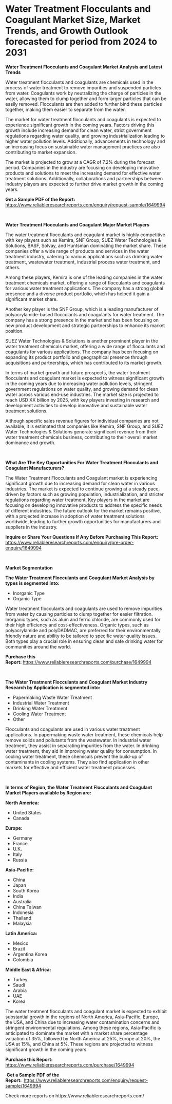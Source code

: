 <p><h1>Water Treatment Flocculants and Coagulant Market Size, Market Trends, and Growth Outlook forecasted for period from 2024 to 2031</h1></p><p><strong>Water Treatment Flocculants and Coagulant Market Analysis and Latest Trends</strong></p>
<p><p>Water treatment flocculants and coagulants are chemicals used in the process of water treatment to remove impurities and suspended particles from water. Coagulants work by neutralizing the charge of particles in the water, allowing them to clump together and form larger particles that can be easily removed. Flocculants are then added to further bind these particles together, making them easier to separate from the water.</p><p>The market for water treatment flocculants and coagulants is expected to experience significant growth in the coming years. Factors driving this growth include increasing demand for clean water, strict government regulations regarding water quality, and growing industrialization leading to higher water pollution levels. Additionally, advancements in technology and an increasing focus on sustainable water management practices are also contributing to market expansion.</p><p>The market is projected to grow at a CAGR of 7.2% during the forecast period. Companies in the industry are focusing on developing innovative products and solutions to meet the increasing demand for effective water treatment solutions. Additionally, collaborations and partnerships between industry players are expected to further drive market growth in the coming years.</p></p>
<p><strong>Get a Sample PDF of the Report:&nbsp;</strong> <a href="https://www.reliableresearchreports.com/enquiry/request-sample/1649994">https://www.reliableresearchreports.com/enquiry/request-sample/1649994</a></p>
<p>&nbsp;</p>
<p><strong>Water Treatment Flocculants and Coagulant Major Market Players</strong></p>
<p><p>The water treatment flocculants and coagulant market is highly competitive with key players such as Kemira, SNF Group, SUEZ Water Technologies & Solutions, BASF, Solvay, and Huntsman dominating the market share. These companies offer a wide range of products and services in the water treatment industry, catering to various applications such as drinking water treatment, wastewater treatment, industrial process water treatment, and others.</p><p>Among these players, Kemira is one of the leading companies in the water treatment chemicals market, offering a range of flocculants and coagulants for various water treatment applications. The company has a strong global presence and a diverse product portfolio, which has helped it gain a significant market share.</p><p>Another key player is the SNF Group, which is a leading manufacturer of polyacrylamide-based flocculants and coagulants for water treatment. The company has a strong presence in the market and has been focusing on new product development and strategic partnerships to enhance its market position.</p><p>SUEZ Water Technologies & Solutions is another prominent player in the water treatment chemicals market, offering a wide range of flocculants and coagulants for various applications. The company has been focusing on expanding its product portfolio and geographical presence through acquisitions and partnerships, which has contributed to its market growth.</p><p>In terms of market growth and future prospects, the water treatment flocculants and coagulant market is expected to witness significant growth in the coming years due to increasing water pollution levels, stringent government regulations on water quality, and growing demand for clean water across various end-use industries. The market size is projected to reach USD XX billion by 2025, with key players investing in research and development activities to develop innovative and sustainable water treatment solutions.</p><p>Although specific sales revenue figures for individual companies are not available, it is estimated that companies like Kemira, SNF Group, and SUEZ Water Technologies & Solutions generate significant revenue from their water treatment chemicals business, contributing to their overall market dominance and growth.</p></p>
<p>&nbsp;</p>
<p><strong>What Are The Key Opportunities For Water Treatment Flocculants and Coagulant Manufacturers?</strong></p>
<p><p>The Water Treatment Flocculants and Coagulant market is experiencing significant growth due to increasing demand for clean water in various industries. The market is expected to continue growing at a steady pace, driven by factors such as growing population, industrialization, and stricter regulations regarding water treatment. Key players in the market are focusing on developing innovative products to address the specific needs of different industries. The future outlook for the market remains positive, with a projected increase in adoption of water treatment solutions worldwide, leading to further growth opportunities for manufacturers and suppliers in the industry.</p></p>
<p><strong>Inquire or Share Your Questions If Any Before Purchasing This Report:</strong> <a href="https://www.reliableresearchreports.com/enquiry/pre-order-enquiry/1649994">https://www.reliableresearchreports.com/enquiry/pre-order-enquiry/1649994</a></p>
<p>&nbsp;</p>
<p><strong>Market Segmentation</strong></p>
<p><strong>The Water Treatment Flocculants and Coagulant Market Analysis by types is segmented into:</strong></p>
<p><ul><li>Inorganic Type</li><li>Organic Type</li></ul></p>
<p><p>Water treatment flocculants and coagulants are used to remove impurities from water by causing particles to clump together for easier filtration. Inorganic types, such as alum and ferric chloride, are commonly used for their high efficiency and cost-effectiveness. Organic types, such as polyacrylamide and polyDADMAC, are preferred for their environmentally friendly nature and ability to be tailored to specific water quality issues. Both types play a crucial role in ensuring clean and safe drinking water for communities around the world.</p></p>
<p><strong>Purchase this Report:&nbsp;</strong><a href="https://www.reliableresearchreports.com/purchase/1649994">https://www.reliableresearchreports.com/purchase/1649994</a></p>
<p>&nbsp;</p>
<p><strong>The Water Treatment Flocculants and Coagulant Market Industry Research by Application is segmented into:</strong></p>
<p><ul><li>Papermaking Waste Water Treatment</li><li>Industrial Water Treatment</li><li>Drinking Water Treatment</li><li>Cooling Water Treatment</li><li>Other</li></ul></p>
<p><p>Flocculants and coagulants are used in various water treatment applications. In papermaking waste water treatment, these chemicals help remove solids and pollutants from the wastewater. In industrial water treatment, they assist in separating impurities from the water. In drinking water treatment, they aid in improving water quality for consumption. In cooling water treatment, these chemicals prevent the build-up of contaminants in cooling systems. They also find application in other markets for effective and efficient water treatment processes.</p></p>
<p>&nbsp;</p>
<p><strong>In terms of Region, the Water Treatment Flocculants and Coagulant Market Players available by Region are:</strong></p>
<p>
    <p> <strong> North America: </strong>
        <ul>
            <li>United States</li>
            <li>Canada</li>
        </ul>
        </p> 
    <p> <strong> Europe: </strong>
        <ul>
            <li>Germany</li>
            <li>France</li>
            <li>U.K.</li>
            <li>Italy</li>
            <li>Russia</li>
        </ul>
        </p> 
    <p> <strong> Asia-Pacific: </strong>
        <ul>
            <li>China</li>
            <li>Japan</li>
            <li>South Korea</li>
            <li>India</li>
            <li>Australia</li>
            <li>China Taiwan</li>
            <li>Indonesia</li>
            <li>Thailand</li>
            <li>Malaysia</li>
        </ul>
        </p> 
    <p> <strong> Latin America: </strong>
        <ul>
            <li>Mexico</li>
            <li>Brazil</li>
            <li>Argentina Korea</li>
            <li>Colombia</li>
        </ul>
        </p> 
    <p> <strong> Middle East & Africa: </strong>
        <ul>
            <li>Turkey</li>
            <li>Saudi</li>
            <li>Arabia</li>
            <li>UAE</li>
            <li>Korea</li>
        </ul>
    </p>
    </p>
<p><p>The water treatment flocculants and coagulant market is expected to exhibit substantial growth in the regions of North America, Asia-Pacific, Europe, the USA, and China due to increasing water contamination concerns and stringent environmental regulations. Among these regions, Asia-Pacific is anticipated to dominate the market with a market share percentage valuation of 35%, followed by North America at 25%, Europe at 20%, the USA at 15%, and China at 5%. These regions are projected to witness significant growth in the coming years.</p></p>
<p><strong>Purchase this Report: </strong><a href="https://www.reliableresearchreports.com/purchase/1649994">https://www.reliableresearchreports.com/purchase/1649994</a></p>
<p>&nbsp;<strong>Get a Sample PDF of the Report:&nbsp;&nbsp;</strong><a href="https://www.reliableresearchreports.com/enquiry/request-sample/1649994">https://www.reliableresearchreports.com/enquiry/request-sample/1649994</a></p>
<p><strong></strong></p>
<p>Check more reports on https://www.reliableresearchreports.com/</p>